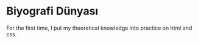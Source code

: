 # Biyografi Dünyası
For the first time, I put my theoretical knowledge into practice on html and css.
